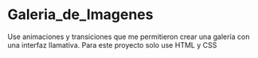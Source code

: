# Galeria_de_Imagenes
Use animaciones y transiciones que me permitieron crear una galería con una interfaz llamativa. Para este proyecto solo use HTML y CSS
